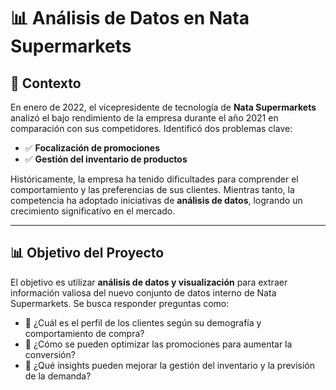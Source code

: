 # 📊 Análisis de Datos en Nata Supermarkets

## 🏪 Contexto
En enero de 2022, el vicepresidente de tecnología de **Nata Supermarkets** analizó el bajo rendimiento de la empresa durante el año 2021 en comparación con sus competidores. Identificó dos problemas clave:

- ✅ **Focalización de promociones**
- ✅ **Gestión del inventario de productos**

Históricamente, la empresa ha tenido dificultades para comprender el comportamiento y las preferencias de sus clientes. Mientras tanto, la competencia ha adoptado iniciativas de **análisis de datos**, logrando un crecimiento significativo en el mercado.

---

## 📊 Objetivo del Proyecto
El objetivo es utilizar **análisis de datos y visualización** para extraer información valiosa del nuevo conjunto de datos interno de Nata Supermarkets. Se busca responder preguntas como:

- 🔹 ¿Cuál es el perfil de los clientes según su demografía y comportamiento de compra?
- 🔹 ¿Cómo se pueden optimizar las promociones para aumentar la conversión?
- 🔹 ¿Qué insights pueden mejorar la gestión del inventario y la previsión de la demanda?
